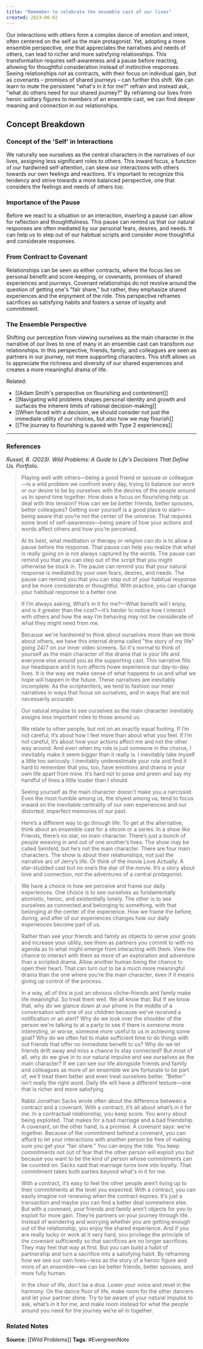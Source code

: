 ```yaml
---
title: "Remember to celebrate the ensemble cast of our lives"
created: 2023-06-02
---
```


Our interactions with others form a complex dance of emotion and intent, often centered on the self as the main protagonist. Yet, adopting a more ensemble perspective, one that appreciates the narratives and needs of others, can lead to richer and more satisfying relationships. This transformation requires self-awareness and a pause before reacting, allowing for thoughtful consideration instead of instinctive responses. Seeing relationships not as contracts, with their focus on individual gain, but as covenants – promises of shared journeys – can further this shift. We can learn to mute the persistent "what's in it for me?" refrain and instead ask, "what do others need for our shared journey?" By reframing our lives from heroic solitary figures to members of an ensemble cast, we can find deeper meaning and connection in our relationships.

## Concept Breakdown

### Concept of the 'Self' in Interactions
We naturally see ourselves as the central characters in the narratives of our lives, assigning less significant roles to others. This inward focus, a function of our hardwired self-attention, can skew our interactions with others towards our own feelings and reactions. It's important to recognize this tendency and strive towards a more balanced perspective, one that considers the feelings and needs of others too.

### Importance of the Pause
Before we react to a situation or an interaction, inserting a pause can allow for reflection and thoughtfulness. This pause can remind us that our natural responses are often mediated by our personal fears, desires, and needs. It can help us to step out of our habitual scripts and consider more thoughtful and considerate responses.

### From Contract to Covenant
Relationships can be seen as either contracts, where the focus lies on personal benefit and score-keeping, or covenants, promises of shared experiences and journeys. Covenant relationships do not revolve around the question of getting one's "fair share," but rather, they emphasize shared experiences and the enjoyment of the ride. This perspective reframes sacrifices as satisfying habits and fosters a sense of loyalty and commitment.

### The Ensemble Perspective
Shifting our perception from viewing ourselves as the main character in the narrative of our lives to one of many in an ensemble cast can transform our relationships. In this perspective, friends, family, and colleagues are seen as partners in our journey, not mere supporting characters. This shift allows us to appreciate the richness and diversity of our shared experiences and creates a more meaningful drama of life.

Related:
- [[Adam Smith's perspective on flourishing and contentment]]
- [[Navigating wild problems shapes personal identity and growth and surfaces the inherent limits of rational decision-making]]
- [[When faced with a decision, we should consider not just the immediate utility of our choices, but also how we may flourish]]
- [[The journey to flourishing is paved with Type 2 experiences]]

--- 
### References

*Russel, R. (2023). Wild Problems: A Guide to Life's Decisions That Define Us. Portfolio.*

>  Playing well with others—being a good friend or spouse or colleague—is a wild problem we confront every day, trying to balance our work or our desire to be by ourselves with the desires of the people around us to spend time together. How does a focus on flourishing help us deal with this tension? How can we be better friends, better spouses, better colleagues? Getting over yourself is a good place to start—being aware that you’re not the center of the universe. That requires some level of self-awareness—being aware of how your actions and words affect others and how you’re perceived. 

>  At its best, what meditation or therapy or religion can do is to allow a pause before the response. That pause can help you realize that what is really going on is not always captured by the words. The pause can remind you that you can step out of the script that you might otherwise be stuck in. The pause can remind you that your natural response is mediated by your own fears, desires, and needs. The pause can remind you that you can step out of your habitual response and be more considerate or thoughtful. With practice, you can change your habitual response to a better one. 

> If I’m always asking, What’s in it for me?—What benefit will I enjoy, and is it greater than the cost?—it’s harder to notice how I interact with others and how the way I’m behaving may not be considerate of what they might need from me.

> Because we're hardwired to think about ourselves more than we think about others, we have this internal drama called "the story of my life" going 24/7 on our inner video screens. So it's normal to think of yourself as the main character of the drama that is your life and everyone else around you as the supporting cast. This narrative fills our headspace and in turn affects howe experience our day-to-day lives. It is the way we make sense of what happens to us and what we hope will happen in the future. These narratives are inevitably incomplete. As the scriptwriters, we tend to fashion our inner narratives in ways that focus on ourselves, and in ways that are not necessarily accurate.

>  Our natural impulse to see ourselves as the main character inevitably assigns less important roles to those around us. 

> We relate to other people, but not on an exactly equal footing. If I’m not careful, it’s about how I feel more than about what you feel. If I’m not careful, it’s about how your actions affect me and not the other way around. And even when my role is just someone in the chorus, I inevitably make it seem bigger than it really is. I inevitably take myself a little too seriously. I inevitably underestimate your role and find it hard to remember that you, too, have emotions and drama in your own life apart from mine. It’s hard not to pose and preen and say my handful of lines a little louder than I should.

> Seeing yourself as the main character doesn't make you a narcissist. Even the most humble among us, the shyest among us, tend to focus inward on the inevitable centrality of our own experiences and our distorted, imperfect memories of our past.

> Here’s a different way to go through life. To get at the alternative, think about an ensemble cast for a sitcom or a series. In a show like Friends, there’s no star, no main character. There’s just a bunch of people weaving in and out of one another’s lives. The show may be called Seinfeld, but he’s not the main character. There are four main characters. The show is about their relationships, not just the narrative arc of Jerry’s life. Or think of the movie Love Actually. A star-studded cast but no one’s the star of the movie. It’s a story about love and connection, not the adventures of a central protagonist.

>  We have a choice in how we perceive and frame our daily experiences. One choice is to see ourselves as fundamentally atomistic, heroic, and existentially lonely. The other is to see ourselves as connected and belonging to something, with that belonging at the center of the experience. How we frame the before, during, and after of our experiences changes how our daily experiences become part of us.

> Rather than see your friends and family as objects to serve your goals and increase your utility, see them as partners you commit to with no agenda as to what might emerge from interacting with them. View the chance to interact with them as more of an exploration and adventure than a scripted drama. Allow another human being the chance to open their heart. That can turn out to be a much more meaningful drama than the one where you’re the main character, even if it means giving up control of the process.

> In a way, all of this is just an obvious cliche–friends and family make life meaningful. So treat them well. We all know that. But if we know that, why do we glance down at our phone in the middle of a conversation with one of our children because we've received a notification or an alert? Why do we look over the shoulder of the person we're talking to at a party to see if there is someone more interesting, or worse, someone more useful to us in achieving some goal? Why do we often fail to make sufficient time to do things with out friends that offer no immediate benefit to us? Why do we let friends drift away and miss a chance to stay connected? But most of all, why do we give in to our natural impulse and see ourselves as the main character? If we can see our life alongside friends and family and colleagues as more of an ensemble we are fortunate to be part of, we’ll treat them better and even treat ourselves better. “Better” isn’t really the right word. Daily life will have a different texture—one that is richer and more satisfying.

> Rabbi Jonathan Sacks wrote often about the difference between a contract and a covenant. With a contract, it’s all about what’s in it for me. In a contractual relationship, you keep score. You worry about being exploited. That makes for a bad marriage and a bad friendship. A covenant, on the other hand, is a promise. A covenant says: we’re together. Because of the commitment behind a covenant, you can afford to let your interactions with another person be free of making sure you get your “fair share.” You can enjoy the ride. You keep commitments not out of fear that the other person will exploit you but because you want to be the kind of person whose commitments can be counted on. Sacks said that marriage turns love into loyalty. That commitment takes both parties beyond what's in it for me.
>  
>  With a contract, it’s easy to feel the other people aren’t living up to their commitments at the level you expected. With a contract, you can easily imagine not renewing when the contract expires. It’s just a transaction and maybe you can find a better deal somewhere else. But with a covenant, your friends and family aren’t objects for you to exploit for more gain. They’re partners on your journey through life. Instead of wondering and worrying whether you are getting enough out of the relationship, you enjoy the shared experience. And if you are really lucky or work at it very hard, you privilege the principle of the covenant sufficiently so that sacrifices are no longer sacrifices. They may feel that way at first. But you can build a habit of partnership and turn a sacrifice into a satisfying habit. By reframing how we see our own lives—less as the story of a heroic figure and more of an ensemble—we can be better friends, better spouses, and more fully human.

> In the choir of life, don’t be a diva. Lower your voice and revel in the harmony. On the dance floor of life, make room for the other dancers and let your partner shine. Try to be aware of your natural impulse to ask, what’s in it for me, and make room instead for what the people around you need for the journey we’re all in together.

### Related Notes
**Source**: [[Wild Problems]]
**Tags**: #EvergreenNote
